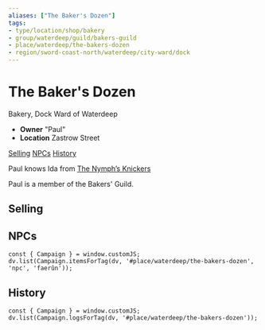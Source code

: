 ```yaml
---
aliases: ["The Baker's Dozen"]
tags: 
- type/location/shop/bakery
- group/waterdeep/guild/bakers-guild
- place/waterdeep/the-bakers-dozen
- region/sword-coast-north/waterdeep/city-ward/dock
---
```

# The Baker's Dozen
<span class="subhead">Bakery, Dock Ward of Waterdeep</span>

- **Owner** "Paul"
- **Location** Zastrow Street

<span class="nav">[Selling](#Selling) [NPCs](#NPCs) [History](#History)</span>

Paul knows Ida from [The Nymph’s Knickers](the-nymphs-knickers.md)

Paul is a member of the Bakers' Guild.

## Selling

## NPCs

```dataviewjs
const { Campaign } = window.customJS;
dv.list(Campaign.itemsForTag(dv, '#place/waterdeep/the-bakers-dozen', 'npc', 'faerûn'));
```

## History
```dataviewjs
const { Campaign } = window.customJS;
dv.list(Campaign.logsForTag(dv, '#place/waterdeep/the-bakers-dozen'));
```